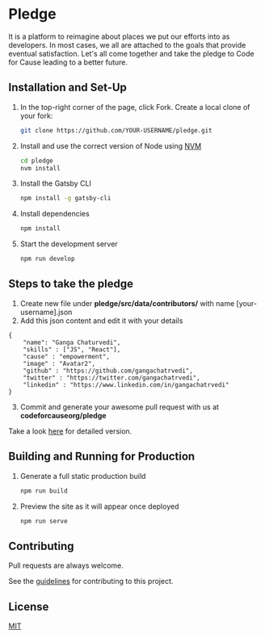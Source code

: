 # Pledge

It is a platform to reimagine about places we put our efforts into as developers. In most cases, we all are attached to the goals that provide eventual satisfaction. Let's all come together and take the pledge to Code for Cause leading to a better future.

## Installation and Set-Up

1. In the top-right corner of the page, click Fork. Create a local clone of your fork:

   ```sh
   git clone https://github.com/YOUR-USERNAME/pledge.git
   ```

2. Install and use the correct version of Node using [NVM](https://github.com/nvm-sh/nvm)

   ```sh
   cd pledge
   nvm install
   ```

3. Install the Gatsby CLI

   ```sh
   npm install -g gatsby-cli
   ```

4. Install dependencies

   ```sh
   npm install
   ```

5. Start the development server

   ```sh
   npm run develop
   ```

## Steps to take the pledge

1. Create new file under **pledge/src/data/contributors/** with name [your-username].json
2. Add this json content and edit it with your details

```
{
    "name": "Ganga Chaturvedi",
    "skills" : ["JS", "React"],
    "cause" : "empowerment",
    "image" : "Avatar2",
    "github" : "https://github.com/gangachatrvedi",
    "twitter" : "https://twitter.com/gangachatrvedi",
    "linkedin" : "https://www.linkedin.com/in/gangachatrvedi"
}
```

3. Commit and generate your awesome pull request with us at **codeforcauseorg/pledge**

Take a look [here](./hints/create_pledge.md) for detailed version.

## Building and Running for Production

1. Generate a full static production build

   ```sh
   npm run build
   ```

1. Preview the site as it will appear once deployed

   ```sh
   npm run serve
   ```

## Contributing

Pull requests are always welcome.

See the [guidelines](contributing.md) for contributing to this project.

## License

[MIT](https://choosealicense.com/licenses/mit/)
